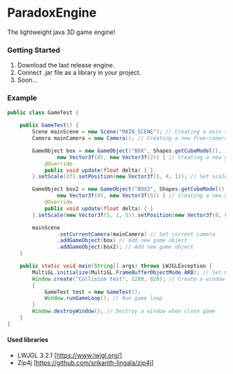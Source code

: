 # ParadoxEngine
 The lightweight java 3D game engine!

### Getting Started

1. Download the last release engine.
2. Connect .jar file as a library in your project.
3. Soon...

### Example 

```java
public class GameTest {
    
    public GameTest() {
        Scene mainScene = new Scene("MAIN_SCENE"); // Creating a main scene
        Camera mainCamera = new Camera(); // Creating a new free-camera

        GameObject box = new GameObject("BOX", Shapes.getCubeModel(), 
                new Vector3f(0), new Vector3f(2)) { // Creating a new game object
            @Override
            public void update(float delta) { }
        }.setScale(1f).setPosition(new Vector3f(1, 4, 1)); // Set scale & position

        GameObject box2 = new GameObject("BOX2", Shapes.getCubeModel(), 
                new Vector3f(0), new Vector3f(5)) { // Creating a new game object
            @Override
            public void update(float delta) { }
        }.setScale(new Vector3f(5, 1, 5)).setPosition(new Vector3f(0, 0, 0)); // Set scale & position

        mainScene
                .setCurrentCamera(mainCamera) // Set current camera
                .addGameObject(box) // Add new game object
                .addGameObject(box2); // Add new game object
    }

    public static void main(String[] args) throws LWJGLException {
        MultiGL.initialize(MultiGL.FrameBufferObjectMode.ARB); // Set OpenGL fbo mode
        Window.create("Collision test", 1280, 620); // Create a window
        {
            GameTest test = new GameTest();
            Window.runGameLoop(); // Run game loop
        }
        Window.destroyWindow(); // Destroy a window when close game
    }
}
```

#### Used libraries
- LWJGL 3.2.1 [https://www.lwjgl.org/]
- Zip4j [https://github.com/srikanth-lingala/zip4j]
